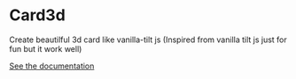 # Card3d

Create beautilful 3d card like vanilla-tilt js (Inspired from vanilla tilt js just for fun but it work well)

[See the documentation](https://yoannchb-pro.github.io/card3d/index.html)

